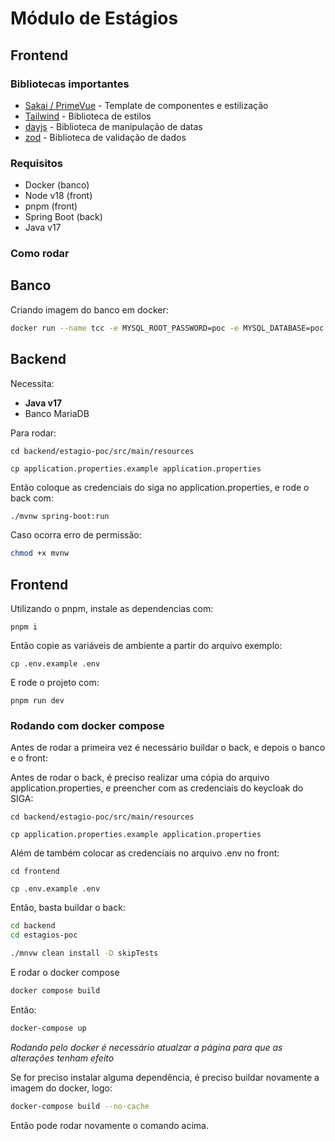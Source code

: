 # Módulo de Estágios

## Frontend

### Bibliotecas importantes

- [Sakai / PrimeVue](hhttps://primevue.org) - Template de componentes e estilização
- [Tailwind](https://tailwindcss.com/docs) - Biblioteca de estilos
- [dayjs](https://day.js.org/) - Biblioteca de manipulação de datas
- [zod](https://github.com/colinhacks/zod) - Biblioteca de validação de dados

### Requisitos

- Docker (banco)
- Node v18 (front)
- pnpm (front)
- Spring Boot (back)
- Java v17

### Como rodar

## Banco

Criando imagem do banco em docker:

```bash
docker run --name tcc -e MYSQL_ROOT_PASSWORD=poc -e MYSQL_DATABASE=poc -e MYSQL_USER=poc -e MYSQL_PASSWORD=poc -p 3306:3306 -d mariadb:latest
```

## Backend

Necessita:

- **Java v17**
- Banco MariaDB

Para rodar:

```
cd backend/estagio-poc/src/main/resources

cp application.properties.example application.properties

```

Então coloque as credenciais do siga no application.properties, e rode o back com:

```bash
./mvnw spring-boot:run
```

Caso ocorra erro de permissão:

```bash
chmod +x mvnw
```

## Frontend

Utilizando o pnpm, instale as dependencias com:

```
pnpm i
```

Então copie as variáveis de ambiente a partir do arquivo exemplo:

```
cp .env.example .env
```

E rode o projeto com:

```
pnpm run dev
```

### Rodando com docker compose

Antes de rodar a primeira vez é necessário buildar o back, e depois o banco e o front:

Antes de rodar o back, é preciso realizar uma cópia do arquivo application.properties, e preencher com as credenciais do keycloak do SIGA:

```
cd backend/estagio-poc/src/main/resources

cp application.properties.example application.properties

```

Além de também colocar as credenciais no arquivo .env no front:

```
cd frontend

cp .env.example .env

```

Então, basta buildar o back:

```bash
cd backend
cd estagios-poc

./mnvw clean install -D skipTests
```

E rodar o docker compose

```bash
docker compose build
```

Então:

```bash
docker-compose up
```

_Rodando pelo docker é necessário atualzar a página para que as alterações tenham efeito_

Se for preciso instalar alguma dependência, é preciso buildar novamente a imagem do docker, logo:

```bash
docker-compose build --no-cache
```

Então pode rodar novamente o comando acima.
